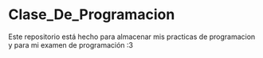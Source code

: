 # Clase_De_Programacion
Este repositorio está hecho para almacenar mis practicas de programacion y para mi examen de programación :3
